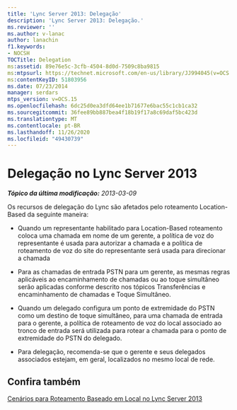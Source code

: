 ```yaml
---
title: 'Lync Server 2013: Delegação'
description: 'Lync Server 2013: Delegação.'
ms.reviewer: ''
ms.author: v-lanac
author: lanachin
f1.keywords:
- NOCSH
TOCTitle: Delegation
ms:assetid: 89e76e5c-3cfb-4504-8d0d-7509c8ba9815
ms:mtpsurl: https://technet.microsoft.com/en-us/library/JJ994045(v=OCS.15)
ms:contentKeyID: 51803956
ms.date: 07/23/2014
manager: serdars
mtps_version: v=OCS.15
ms.openlocfilehash: 6dc25d0ea3dfd64ee1b71677e6bac55c1cb1ca32
ms.sourcegitcommit: 36fee89bb887bea4f18b19f17a8c69daf5bc423d
ms.translationtype: MT
ms.contentlocale: pt-BR
ms.lasthandoff: 11/26/2020
ms.locfileid: "49430739"
---
```

# <a name="delegation-in-lync-server-2013"></a>Delegação no Lync Server 2013

<div data-xmlns="http://www.w3.org/1999/xhtml">

<div class="topic" data-xmlns="http://www.w3.org/1999/xhtml" data-msxsl="urn:schemas-microsoft-com:xslt" data-cs="https://msdn.microsoft.com/">

<div data-asp="https://msdn2.microsoft.com/asp">



</div>

<div id="mainSection">

<div id="mainBody">

<span> </span>

_**Tópico da última modificação:** 2013-03-09_

Os recursos de delegação do Lync são afetados pelo roteamento Location-Based da seguinte maneira:

  - Quando um representante habilitado para Location-Based roteamento coloca uma chamada em nome de um gerente, a política de voz do representante é usada para autorizar a chamada e a política de roteamento de voz do site do representante será usada para direcionar a chamada

  - Para as chamadas de entrada PSTN para um gerente, as mesmas regras aplicáveis ao encaminhamento de chamadas ou ao toque simultâneo serão aplicadas conforme descrito nos tópicos Transferências e encaminhamento de chamadas e Toque Simultâneo.

  - Quando um delegado configura um ponto de extremidade do PSTN como um destino de toque simultâneo, para uma chamada de entrada para o gerente, a política de roteamento de voz do local associado ao tronco de entrada será utilizada para rotear a chamada para o ponto de extremidade do PSTN do delegado.

  - Para delegação, recomenda-se que o gerente e seus delegados associados estejam, em geral, localizados no mesmo local de rede.

<div>

## <a name="see-also"></a>Confira também


[Cenários para Roteamento Baseado em Local no Lync Server 2013](lync-server-2013-scenarios-for-location-based-routing.md)  
  

</div>

</div>

<span> </span>

</div>

</div>

</div>

